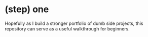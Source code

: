# (step) one
Hopefully as I build a stronger portfolio of dumb side projects,
this repository can serve as a useful walkthrough for beginners.